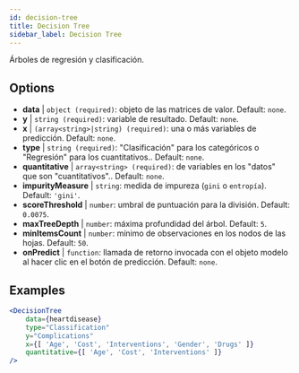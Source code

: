 ```yaml
---
id: decision-tree
title: Decision Tree
sidebar_label: Decision Tree
---
```


Árboles de regresión y clasificación.

## Options

* __data__ | `object (required)`: objeto de las matrices de valor. Default: `none`.
* __y__ | `string (required)`: variable de resultado. Default: `none`.
* __x__ | `(array<string>|string) (required)`: una o más variables de predicción. Default: `none`.
* __type__ | `string (required)`: "Clasificación" para los categóricos o "Regresión" para los cuantitativos.. Default: `none`.
* __quantitative__ | `array<string> (required)`: de variables en los "datos" que son "cuantitativos".. Default: `none`.
* __impurityMeasure__ | `string`: medida de impureza (`gini` o `entropía`). Default: `'gini'`.
* __scoreThreshold__ | `number`: umbral de puntuación para la división. Default: `0.0075`.
* __maxTreeDepth__ | `number`: máxima profundidad del árbol. Default: `5`.
* __minItemsCount__ | `number`: mínimo de observaciones en los nodos de las hojas. Default: `50`.
* __onPredict__ | `function`: llamada de retorno invocada con el objeto modelo al hacer clic en el botón de predicción. Default: `none`.


## Examples

```jsx live
<DecisionTree 
    data={heartdisease} 
    type="Classification"
    y="Complications"
    x={[ 'Age', 'Cost', 'Interventions', 'Gender', 'Drugs' ]}
    quantitative={[ 'Age', 'Cost', 'Interventions' ]}
/>
```


